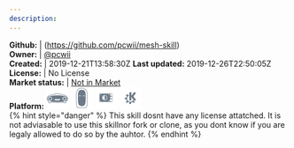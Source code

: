```yaml
---
description: 
---
```



**Github:** | (https://github.com/pcwii/mesh-skill)  
**Owner:** | [@pcwii](https://github.com/pcwii)  
**Created:** | 2019-12-21T13:58:30Z  **Last updated:** 2019-12-26T22:50:05Z  
**License:** | No License  
**Market status:** | [Not in Market](https://market.mycroft.ai/skill/)  
**Platform:**   ![](.gitbook/assets/mark-1-icon.png)  ![](.gitbook/assets/mark-2-icon.png)  ![](.gitbook/assets/picroft-icon.png)  ![](.gitbook/assets/kde.png)   
{% hint style="danger" %}
This skill dosnt have any license attatched. It is not adviasable to use this skillnor fork or clone, as you dont know if you are legaly allowed to do so by the auhtor.
{% endhint %}
